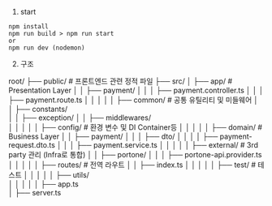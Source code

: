 1. start

```
npm install
npm run build > npm run start
or
npm run dev (nodemon)
```

2. 구조

root/
 ├── public/                     # 프론트엔드 관련 정적 파일
 ├── src/
 │   ├── app/                    # Presentation Layer
 │   │   ├── payment/
 │   │   │   ├── payment.controller.ts
 │   │   │   ├── payment.route.ts
 │   │
 │   │
 │   ├── common/                  # 공통 유틸리티 및 미들웨어
 │   │   ├── constants/           
 │   │   ├── exception/
 │   │   ├── middlewares/          
 │   │
 │   │
 │   ├── config/                   # 환경 변수 및 DI Container등
 │   │
 │   │
 │   ├── domain/                   # Business Layer
 │   │   ├── payment/
 │   │   │   ├── dto/
 │   │   │   │   ├── payment-request.dto.ts
 │   │   │   ├── payment.service.ts
 │   │
 │   │
 │   ├── external/                  # 3rd party 관리 (Infra로 통합)
 │   │   ├── portone/
 │   │   │   ├── portone-api.provider.ts
 │   │
 │   │
 │   ├── routes/                     # 전역 라우트
 │   │   ├── index.ts
 │   │
 │   │
 │   ├── test/                       # 테스트
 │   │
 │   │
 │   ├── utils/                      
 │   │
 │   │
 │   ├── app.ts                    
 │   ├── server.ts                 
 
